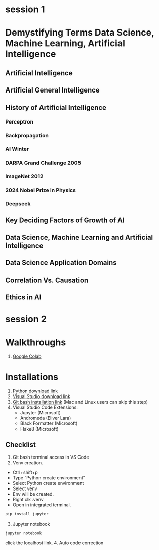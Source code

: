 # session 1
# Demystifying Terms Data Science, Machine Learning, Artificial Intelligence
## Artificial Intelligence
## Artificial General Intelligence
## History of Artificial Intelligence
### Perceptron
### Backpropagation
### AI Winter
### DARPA Grand Challenge 2005
### ImageNet 2012
### 2024 Nobel Prize in Physics
### Deepseek
## Key Deciding Factors of Growth of AI
## Data Science, Machine Learning and Artificial Intelligence
## Data Science Application Domains
## Correlation Vs. Causation
## Ethics in AI


# session 2

# Walkthroughs
1. [Google Colab](https://colab.research.google.com/)

# Installations

1. [Python download link](https://www.python.org/downloads/)
2. [Visual Studio download link](https://code.visualstudio.com/download)
3. [Git bash installation link](https://git-scm.com/downloads) (Mac and Linux users can skip this step)
4. Visual Studio Code Extensions:
    - Jupyter (Microsoft)
    - Andromeda (Eliver Lara)
    - Black Formatter (Microsoft)
    - Flake8 (Microsoft)

## Checklist
1. Git bash terminal access in VS Code
2. Venv creation.

- Ctrl+shift+p
- Type “Python create environment”
- Select Python create environment
- Select venv
- Env will be created.
- Right clk .venv
- Open in integrated terminal.

```bash 
pip install jupyter
```
3. Jupyter notebook
```bash
jupyter notebook
```
click the localhost link.
4. Auto code correction

